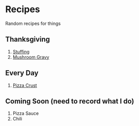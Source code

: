 # Recipes
Random recipes for things

## Thanksgiving
 1. [Stuffing](Stuffing.md)
 1. [Mushroom Gravy](Mushroom%20Gravy.md)

## Every Day
 1. [Pizza Crust](Pizza%20Crust.md)


## Coming Soon (need to record what I do)
 1. Pizza Sauce
 1. Chili
